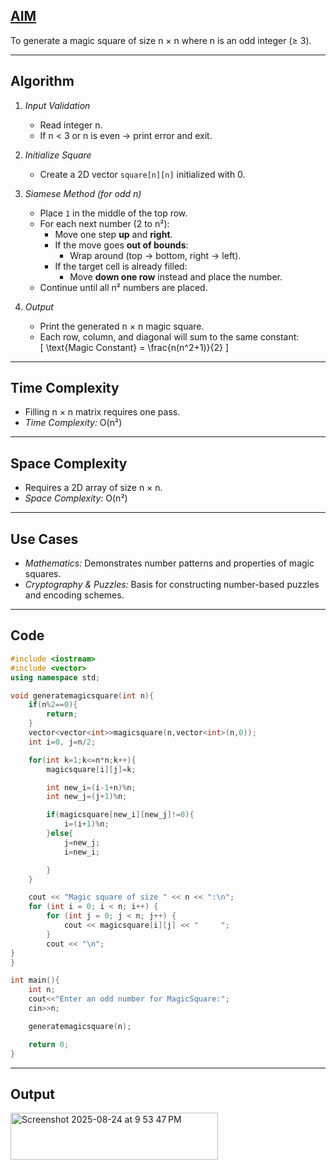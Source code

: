 ## <u>AIM</u>  
To generate a magic square of size n × n where n is an odd integer (≥ 3).  

---

## Algorithm  

1. *Input Validation*  
   - Read integer n.  
   - If n < 3 or n is even → print error and exit.  

2. *Initialize Square*  
   - Create a 2D vector `square[n][n]` initialized with 0.  

3. *Siamese Method (for odd n)*  
   - Place `1` in the middle of the top row.  
   - For each next number (2 to n²):  
     - Move one step **up** and **right**.  
     - If the move goes **out of bounds**:  
       - Wrap around (top → bottom, right → left).  
     - If the target cell is already filled:  
       - Move **down one row** instead and place the number.  
   - Continue until all n² numbers are placed.  

4. *Output*  
   - Print the generated n × n magic square.  
   - Each row, column, and diagonal will sum to the same constant:  
     \[
     \text{Magic Constant} = \frac{n(n^2+1)}{2}
     \]  

---

## Time Complexity  
- Filling n × n matrix requires one pass.  
- *Time Complexity:* O(n²)  

---

## Space Complexity  
- Requires a 2D array of size n × n.  
- *Space Complexity:* O(n²)  

---

## Use Cases  
- *Mathematics:* Demonstrates number patterns and properties of magic squares.  
- *Cryptography & Puzzles:* Basis for constructing number-based puzzles and encoding schemes.  

---

## Code 
```cpp
#include <iostream>
#include <vector>
using namespace std;

void generatemagicsquare(int n){
    if(n%2==0){
        return;
    }
    vector<vector<int>>magicsquare(n,vector<int>(n,0));
    int i=0, j=n/2;

    for(int k=1;k<=n*n;k++){
        magicsquare[i][j]=k;

        int new_i=(i-1+n)%n;
        int new_j=(j+1)%n;

        if(magicsquare[new_i][new_j]!=0){
            i=(i+1)%n;
        }else{
            j=new_j;
            i=new_i;

        }
    }

    cout << "Magic square of size " << n << ":\n";
    for (int i = 0; i < n; i++) {
        for (int j = 0; j < n; j++) {
            cout << magicsquare[i][j] << "     ";
        }
        cout << "\n";
}
}

int main(){
    int n;
    cout<<"Enter an odd number for MagicSquare:";
    cin>>n;

    generatemagicsquare(n);

    return 0;
}
```
---

## Output 
<img width="332" height="75" alt="Screenshot 2025-08-24 at 9 53 47 PM" src="https://github.com/user-attachments/assets/c8f62cca-c025-4a25-837d-b179ce079be4" />

